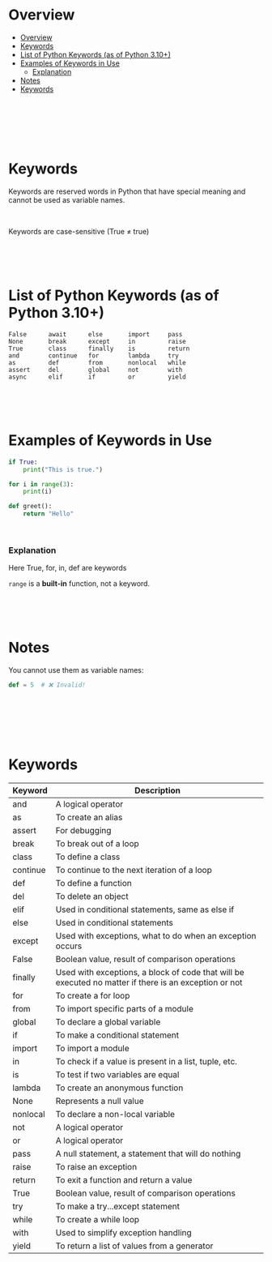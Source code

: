 # Overview

- [Overview](#overview)
- [Keywords](#keywords)
- [List of Python Keywords (as of Python 3.10+)](#list-of-python-keywords-as-of-python-310)
- [Examples of Keywords in Use](#examples-of-keywords-in-use)
  - [Explanation](#explanation)
- [Notes](#notes)
- [Keywords](#keywords-1)

&nbsp;

&nbsp;

&nbsp;

# Keywords

Keywords are reserved words in Python that have special meaning and cannot be used as variable names.

&nbsp;

Keywords are case-sensitive (True ≠ true)

&nbsp;

&nbsp;

# List of Python Keywords (as of Python 3.10+)

```
False      await      else       import     pass
None       break      except     in         raise
True       class      finally    is         return
and        continue   for        lambda     try
as         def        from       nonlocal   while
assert     del        global     not        with
async      elif       if         or         yield
```

&nbsp;

&nbsp;

# Examples of Keywords in Use

```py
if True:
    print("This is true.")

for i in range(3):
    print(i)

def greet():
    return "Hello"
```

&nbsp;

### Explanation

Here True, for, in, def are keywords

`range` is a **built-in** function, not a keyword.

&nbsp;

&nbsp;

# Notes

You cannot use them as variable names:

```python
def = 5  # ❌ Invalid!
```

&nbsp;

&nbsp;

&nbsp;

# Keywords

| Keyword  | Description                                                                                           |
| -------- | ----------------------------------------------------------------------------------------------------- |
| and      | A logical operator                                                                                    |
| as       | To create an alias                                                                                    |
| assert   | For debugging                                                                                         |
| break    | To break out of a loop                                                                                |
| class    | To define a class                                                                                     |
| continue | To continue to the next iteration of a loop                                                           |
| def      | To define a function                                                                                  |
| del      | To delete an object                                                                                   |
| elif     | Used in conditional statements, same as else if                                                       |
| else     | Used in conditional statements                                                                        |
| except   | Used with exceptions, what to do when an exception occurs                                             |
| False    | Boolean value, result of comparison operations                                                        |
| finally  | Used with exceptions, a block of code that will be executed no matter if there is an exception or not |
| for      | To create a for loop                                                                                  |
| from     | To import specific parts of a module                                                                  |
| global   | To declare a global variable                                                                          |
| if       | To make a conditional statement                                                                       |
| import   | To import a module                                                                                    |
| in       | To check if a value is present in a list, tuple, etc.                                                 |
| is       | To test if two variables are equal                                                                    |
| lambda   | To create an anonymous function                                                                       |
| None     | Represents a null value                                                                               |
| nonlocal | To declare a non-local variable                                                                       |
| not      | A logical operator                                                                                    |
| or       | A logical operator                                                                                    |
| pass     | A null statement, a statement that will do nothing                                                    |
| raise    | To raise an exception                                                                                 |
| return   | To exit a function and return a value                                                                 |
| True     | Boolean value, result of comparison operations                                                        |
| try      | To make a try...except statement                                                                      |
| while    | To create a while loop                                                                                |
| with     | Used to simplify exception handling                                                                   |
| yield    | To return a list of values from a generator                                                           |

&nbsp;

&nbsp;

&nbsp;

&nbsp;

&nbsp;

&nbsp;

&nbsp;

&nbsp;
